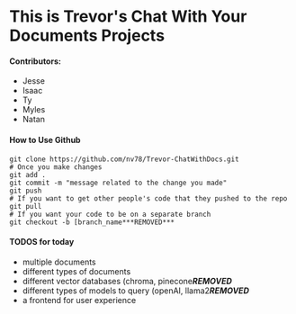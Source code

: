 
# This is Trevor's Chat With Your Documents Projects

#### Contributors:
- Jesse
- Isaac
- Ty
- Myles
- Natan

#### How to Use Github

```
git clone https://github.com/nv78/Trevor-ChatWithDocs.git
# Once you make changes
git add .
git commit -m "message related to the change you made"
git push
# If you want to get other people's code that they pushed to the repo
git pull
# If you want your code to be on a separate branch
git checkout -b [branch_name***REMOVED***

```

#### TODOS for today

- multiple documents
- different types of documents
- different vector databases (chroma, pinecone***REMOVED***
- different types of models to query (openAI, llama2***REMOVED***
- a frontend for user experience
